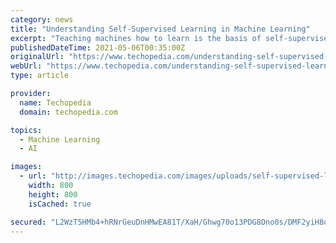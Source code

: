 ```yaml
---
category: news
title: "Understanding Self-Supervised Learning in Machine Learning"
excerpt: "Teaching machines how to learn is the basis of self-supervised learning. Source: iStock/Design Circle Self-supervised learning (SSL) is gaining a larger foothold in the world of machine learning (ML)."
publishedDateTime: 2021-05-06T00:35:00Z
originalUrl: "https://www.techopedia.com/understanding-self-supervised-learning-in-machine-learning/2/34480"
webUrl: "https://www.techopedia.com/understanding-self-supervised-learning-in-machine-learning/2/34480"
type: article

provider:
  name: Techopedia
  domain: techopedia.com

topics:
  - Machine Learning
  - AI

images:
  - url: "http://images.techopedia.com/images/uploads/self-supervised-learning.jpg"
    width: 800
    height: 800
    isCached: true

secured: "L2WzT5HMb4+hRNrGeuDnHMwEA81T/XaH/Ghwg70o13PDG8Dno0s/DMF2yiH8qtgzPSBjcTfDFVbpzCL4UgdmD4beROHak3nDrQrHYloCxuhtm5Yt+z3dcv2H6AadN3hVE8XYLAtixh+0oJFPFFfiRSKUrpKlmy97yXvW+D90X87XP5x6dGO5ghArFPBXF/KbHBHnQgYoBKeCD55a8D+kp/sIwWxWr/1lSdAtT/lJi4YpzablD4x6QAt7yZbSt1yhtho+5nWfmbDaTJyyAS+1LHqSGfgTYJVHeeWG8JesKF1wx+lgAl+U/a5HiWqED4skcKPO3OyM2XuBp2kmllBnPaWRG8xyuVYMKYjN4AEaKS0=;/NLNVL7bSxj/m89VVyOjjg=="
---
```



